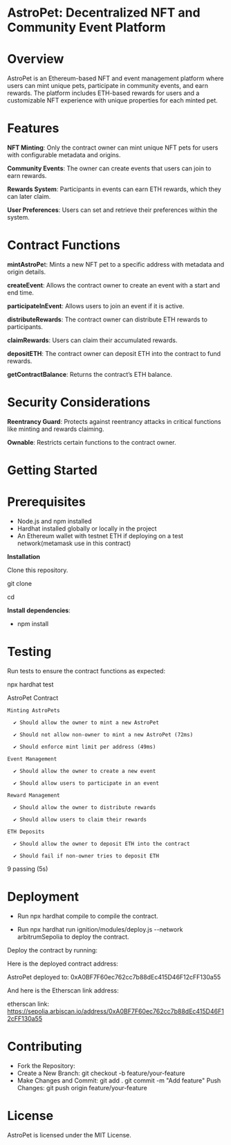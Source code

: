 # AstroPet: Decentralized NFT and Community Event Platform

# Overview

AstroPet is an Ethereum-based NFT and event management platform where users can mint unique pets, participate in community events, and earn rewards. The platform includes ETH-based rewards for users and a customizable NFT experience with unique properties for each minted pet.

# Features

**NFT Minting**: 
Only the contract owner can mint unique NFT pets for users with configurable metadata and origins.

**Community Events**:
The owner can create events that users can join to earn rewards.

**Rewards System**: 
Participants in events can earn ETH rewards, which they can later claim.

**User Preferences**: 
Users can set and retrieve their preferences within the system.

# Contract Functions

**mintAstroPe**t: Mints a new NFT pet to a specific address with metadata and origin details.

**createEvent**: Allows the contract owner to create an event with a start and end time.

**participateInEvent**: Allows users to join an event if it is active.

**distributeRewards**: The contract owner can distribute ETH rewards to participants.

**claimRewards**: Users can claim their accumulated rewards.

**depositETH**: The contract owner can deposit ETH into the contract to fund rewards.

**getContractBalance**: Returns the contract’s ETH balance.

# Security Considerations

**Reentrancy Guard**: Protects against reentrancy attacks in critical functions like minting and rewards claiming.

**Ownable**: Restricts certain functions to the contract owner.

# Getting Started

# Prerequisites

- Node.js and npm installed
- Hardhat installed globally or locally in the project
- An Ethereum wallet with testnet ETH if deploying on a test network(metamask use in this contract)

**Installation**

Clone this repository.

git clone 

cd

**Install dependencies**:

- npm install

# Testing

Run tests to ensure the contract functions as expected:

npx hardhat test

AstroPet Contract

    Minting AstroPets

      ✔ Should allow the owner to mint a new AstroPet

      ✔ Should not allow non-owner to mint a new AstroPet (72ms)

      ✔ Should enforce mint limit per address (49ms)

    Event Management

      ✔ Should allow the owner to create a new event

      ✔ Should allow users to participate in an event

    Reward Management

      ✔ Should allow the owner to distribute rewards

      ✔ Should allow users to claim their rewards

    ETH Deposits

      ✔ Should allow the owner to deposit ETH into the contract

      ✔ Should fail if non-owner tries to deposit ETH


  9 passing (5s)

  # Deployment

- Run npx hardhat compile to compile the contract.

- Run npx hardhat run ignition/modules/deploy.js --network arbitrumSepolia to deploy the contract.

Deploy the contract by running:

Here is the deployed contract address:

AstroPet deployed to: 0xA0BF7F60ec762cc7b88dEc415D46F12cFF130a55

And here is the Etherscan link address:

etherscan link: https://sepolia.arbiscan.io/address/0xA0BF7F60ec762cc7b88dEc415D46F12cFF130a55

# Contributing
- Fork the Repository:
- Create a New Branch:
git checkout -b feature/your-feature
- Make Changes and Commit:
git add .
git commit -m "Add feature"
Push Changes:
git push origin feature/your-feature

# License
AstroPet is licensed under the MIT License.

